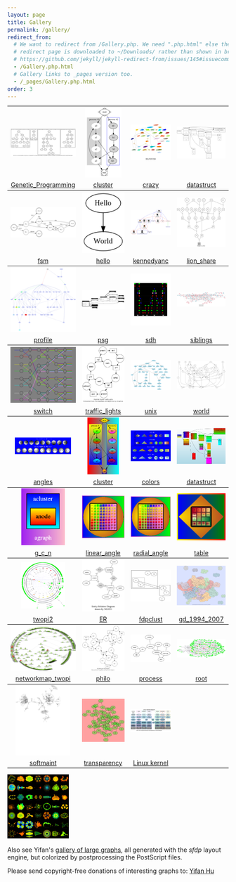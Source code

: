 ```yaml
---
layout: page
title: Gallery
permalink: /gallery/
redirect_from:
  # We want to redirect from /Gallery.php. We need ".php.html" else the
  # redirect page is downloaded to ~/Downloads/ rather than shown in browser. See:
  # https://github.com/jekyll/jekyll-redirect-from/issues/145#issuecomment-392277818
  - /Gallery.php.html
  # Gallery links to _pages version too.
  - /_pages/Gallery.php.html
order: 3
---
```

         

<table rules="groups">
<tbody><tr>
<td align="center"><a href="/_pages/Gallery/directed/Genetic_Programming.html"><img src="/_pages/Gallery/directed/Genetic_Programming.small.png" border="0" alt="" title="Genetic_Programming"></a></td>
<td align="center"><a href="/_pages/Gallery/directed/cluster.html"><img src="/_pages/Gallery/directed/cluster.small.png" border="0" alt="" title="cluster"></a></td>
<td align="center"><a href="/_pages/Gallery/directed/crazy.html"><img src="/_pages/Gallery/directed/crazy.small.png" border="0" alt="" title="crazy"></a></td>
<td align="center"><a href="/_pages/Gallery/directed/datastruct.html"><img src="/_pages/Gallery/directed/datastruct.small.png" border="0" alt="" title="datastruct"></a></td>
</tr><tr>  <td align="center"> <a href="/_pages/Gallery/directed/Genetic_Programming.html">Genetic_Programming</a></td> <td align="center"> <a href="/_pages/Gallery/directed/cluster.html">cluster</a></td> <td align="center"> <a href="/_pages/Gallery/directed/crazy.html">crazy</a></td> <td align="center"> <a href="/_pages/Gallery/directed/datastruct.html">datastruct</a></td> </tr></tbody>
<tbody><tr>
<td align="center"><a href="/_pages/Gallery/directed/fsm.html"><img src="/_pages/Gallery/directed/fsm.small.png" border="0" alt="" title="fsm"></a></td>
<td align="center"><a href="/_pages/Gallery/directed/hello.html"><img src="/_pages/Gallery/directed/hello.small.png" border="0" alt="" title="hello"></a></td>
<td align="center"><a href="/_pages/Gallery/directed/kennedyanc.html"><img src="/_pages/Gallery/directed/kennedyanc.small.png" border="0" alt="" title="kennedyanc"></a></td>
<td align="center"><a href="/_pages/Gallery/directed/lion_share.html"><img src="/_pages/Gallery/directed/lion_share.small.png" border="0" alt="" title="lion_share"></a></td>
</tr><tr>  <td align="center"> <a href="/_pages/Gallery/directed/fsm.html">fsm</a></td> <td align="center"> <a href="/_pages/Gallery/directed/hello.html">hello</a></td> <td align="center"> <a href="/_pages/Gallery/directed/kennedyanc.html">kennedyanc</a></td> <td align="center"> <a href="/_pages/Gallery/directed/lion_share.html">lion_share</a></td> </tr></tbody>
<tbody><tr>
<td align="center"><a href="/_pages/Gallery/directed/profile.html"><img src="/_pages/Gallery/directed/profile.small.png" border="0" alt="" title="profile"></a></td>
<td align="center"><a href="/_pages/Gallery/directed/psg.html"><img src="/_pages/Gallery/directed/psg.small.png" border="0" alt="" title="psg"></a></td>
<td align="center"><a href="/_pages/Gallery/directed/sdh.html"><img src="/_pages/Gallery/directed/sdh.small.png" border="0" alt="" title="sdh"></a></td>
<td align="center"><a href="/_pages/Gallery/directed/siblings.html"><img src="/_pages/Gallery/directed/siblings.small.png" border="0" alt="" title="siblings"></a></td>
</tr><tr>  <td align="center"> <a href="/_pages/Gallery/directed/profile.html">profile</a></td> <td align="center"> <a href="/_pages/Gallery/directed/psg.html">psg</a></td> <td align="center"> <a href="/_pages/Gallery/directed/sdh.html">sdh</a></td> <td align="center"> <a href="/_pages/Gallery/directed/siblings.html">siblings</a></td> </tr></tbody>
<tbody><tr>
<td align="center"><a href="/_pages/Gallery/directed/switch.html"><img src="/_pages/Gallery/directed/switch.small.png" border="0" alt="" title="switch"></a></td>
<td align="center"><a href="/_pages/Gallery/directed/traffic_lights.html"><img src="/_pages/Gallery/directed/traffic_lights.small.png" border="0" alt="" title="traffic_lights"></a></td>
<td align="center"><a href="/_pages/Gallery/directed/unix.html"><img src="/_pages/Gallery/directed/unix.small.png" border="0" alt="" title="unix"></a></td>
<td align="center"><a href="/_pages/Gallery/directed/world.html"><img src="/_pages/Gallery/directed/world.small.png" border="0" alt="" title="world"></a></td>
</tr><tr>  <td align="center"> <a href="/_pages/Gallery/directed/switch.html">switch</a></td> <td align="center"> <a href="/_pages/Gallery/directed/traffic_lights.html">traffic_lights</a></td> <td align="center"> <a href="/_pages/Gallery/directed/unix.html">unix</a></td> <td align="center"> <a href="/_pages/Gallery/directed/world.html">world</a></td> </tr></tbody>
<tbody><tr>
<td align="center"><a href="/_pages/Gallery/gradient/angles.html"><img src="/_pages/Gallery/gradient/angles.small.png" border="0" alt="" title="angles"></a></td>
<td align="center"><a href="/_pages/Gallery/gradient/cluster.html"><img src="/_pages/Gallery/gradient/cluster.small.png" border="0" alt="" title="cluster"></a></td>
<td align="center"><a href="/_pages/Gallery/gradient/colors.html"><img src="/_pages/Gallery/gradient/colors.small.png" border="0" alt="" title="colors"></a></td>
<td align="center"><a href="/_pages/Gallery/gradient/datastruct.html"><img src="/_pages/Gallery/gradient/datastruct.small.png" border="0" alt="" title="datastruct"></a></td>
</tr><tr>  <td align="center"> <a href="/_pages/Gallery/gradient/angles.html">angles</a></td> <td align="center"> <a href="/_pages/Gallery/gradient/cluster.html">cluster</a></td> <td align="center"> <a href="/_pages/Gallery/gradient/colors.html">colors</a></td> <td align="center"> <a href="/_pages/Gallery/gradient/datastruct.html">datastruct</a></td> </tr></tbody>
<tbody><tr>
<td align="center"><a href="/_pages/Gallery/gradient/g_c_n.html"><img src="/_pages/Gallery/gradient/g_c_n.small.png" border="0" alt="" title="g_c_n"></a></td>
<td align="center"><a href="/_pages/Gallery/gradient/linear_angle.html"><img src="/_pages/Gallery/gradient/linear_angle.small.png" border="0" alt="" title="linear_angle"></a></td>
<td align="center"><a href="/_pages/Gallery/gradient/radial_angle.html"><img src="/_pages/Gallery/gradient/radial_angle.small.png" border="0" alt="" title="radial_angle"></a></td>
<td align="center"><a href="/_pages/Gallery/gradient/table.html"><img src="/_pages/Gallery/gradient/table.small.png" border="0" alt="" title="table"></a></td>
</tr><tr>  <td align="center"> <a href="/_pages/Gallery/gradient/g_c_n.html">g_c_n</a></td> <td align="center"> <a href="/_pages/Gallery/gradient/linear_angle.html">linear_angle</a></td> <td align="center"> <a href="/_pages/Gallery/gradient/radial_angle.html">radial_angle</a></td> <td align="center"> <a href="/_pages/Gallery/gradient/table.html">table</a></td> </tr></tbody>
<tbody><tr>
<td align="center"><a href="/_pages/Gallery/twopi/twopi2.html"><img src="/_pages/Gallery/twopi/twopi2.small.png" border="0" alt="" title="twopi2"></a></td>
<td align="center"><a href="/_pages/Gallery/undirected/ER.html"><img src="/_pages/Gallery/undirected/ER.small.png" border="0" alt="" title="ER"></a></td>
<td align="center"><a href="/_pages/Gallery/undirected/fdpclust.html"><img src="/_pages/Gallery/undirected/fdpclust.small.png" border="0" alt="" title="fdpclust"></a></td>
<td align="center"><a href="/_pages/Gallery/undirected/gd_1994_2007.html"><img src="/_pages/Gallery/undirected/gd_1994_2007.small.png" border="0" alt="" title="gd_1994_2007"></a></td>
</tr><tr>  <td align="center"> <a href="/_pages/Gallery/twopi/twopi2.html">twopi2</a></td> <td align="center"> <a href="/_pages/Gallery/undirected/ER.html">ER</a></td> <td align="center"> <a href="/_pages/Gallery/undirected/fdpclust.html">fdpclust</a></td> <td align="center"> <a href="/_pages/Gallery/undirected/gd_1994_2007.html">gd_1994_2007</a></td> </tr></tbody>
<tbody><tr>
<td align="center"><a href="/_pages/Gallery/undirected/networkmap_twopi.html"><img src="/_pages/Gallery/undirected/networkmap_twopi.small.png" border="0" alt="" title="networkmap_twopi"></a></td>
<td align="center"><a href="/_pages/Gallery/undirected/philo.html"><img src="/_pages/Gallery/undirected/philo.small.png" border="0" alt="" title="philo"></a></td>
<td align="center"><a href="/_pages/Gallery/undirected/process.html"><img src="/_pages/Gallery/undirected/process.small.png" border="0" alt="" title="process"></a></td>
<td align="center"><a href="/_pages/Gallery/undirected/root.html"><img src="/_pages/Gallery/undirected/root.small.png" border="0" alt="" title="root"></a></td>
</tr><tr>  <td align="center"> <a href="/_pages/Gallery/undirected/networkmap_twopi.html">networkmap_twopi</a></td> <td align="center"> <a href="/_pages/Gallery/undirected/philo.html">philo</a></td> <td align="center"> <a href="/_pages/Gallery/undirected/process.html">process</a></td> <td align="center"> <a href="/_pages/Gallery/undirected/root.html">root</a></td> </tr></tbody>
<tbody><tr>
<td align="center"><a href="/_pages/Gallery/undirected/softmaint.html"><img src="/_pages/Gallery/undirected/softmaint.small.png" border="0" alt="" title="softmaint"></a></td>
<td align="center"><a href="/_pages/Gallery/undirected/transparency.html"><img src="/_pages/Gallery/undirected/transparency.small.png" border="0" alt="" title="transparency"></a></td>
<td align="center"><a href="/_pages/Gallery/directed/Linux_kernel_diagram.html"><img src="/_pages/Gallery/directed/Linux_kernel_diagram.small.png" border="0" alt="" title="Linux_kernel_diagram"></a></td>
</tr><tr>  <td align="center"> <a href="/_pages/Gallery/undirected/softmaint.html">softmaint</a></td> <td align="center"> <a href="/_pages/Gallery/undirected/transparency.html">transparency</a></td><td align="center"> <a href="/_pages/Gallery/directed/Linux_kernel_diagram.html">Linux kernel</a></td> </tr></tbody>
</table>

<p><a href="http://yifanhu.net/GALLERY/GRAPHS/index.html"> <img width="140" border="0" src="/_pages/Gallery/ufl.png" alt="" title="transparency" /></a></p>
<p>Also see Yifan's <a href="http://yifanhu.net/GALLERY/GRAPHS/index.html">gallery of large graphs</a>, all generated with the <i>sfdp</i> layout engine, but colorized by postprocessing the PostScript files.</p>
<p>Please send copyright-free donations of interesting graphs to: <a href="mailto:yifanhu@yahoo.com"> Yifan Hu </a></p>
